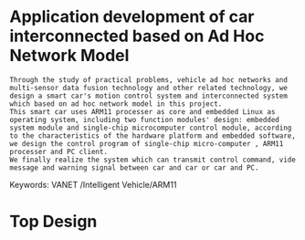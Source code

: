 # Application development of car interconnected based on Ad Hoc Network Model 
    Through the study of practical problems, vehicle ad hoc networks and multi-sensor data fusion technology and other related technology, we design a smart car's motion control system and interconnected system which based on ad hoc network model in this project.
    This smart car uses ARM11 processer as core and embedded Linux as operating system, including two function modules' design: embedded system module and single-chip microcomputer control module, according to the characteristics of the hardware platform and embedded software, we design the control program of single-chip micro-computer , ARM11 processer and PC client.
    We finally realize the system which can transmit control command, vide message and warning signal between car and car or car and PC.

Keywords: VANET /Intelligent Vehicle/ARM11

# Top Design
